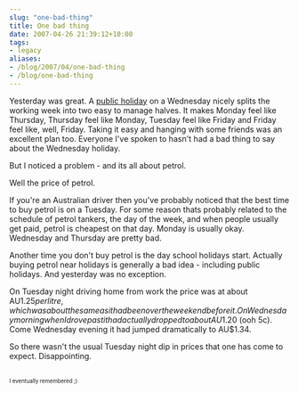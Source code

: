 ```yaml
---
slug: "one-bad-thing"
title: One bad thing
date: 2007-04-26 21:39:12+10:00
tags:
- legacy
aliases:
- /blog/2007/04/one-bad-thing
- /blog/one-bad-thing
---
```


Yesterday was great. A <a href="http://en.wikipedia.org/wiki/ANZAC_Day">public holiday</a> on a Wednesday nicely splits the working week into two easy to manage halves. It makes Monday feel like Thursday, Thursday feel like Monday, Tuesday feel like Friday and Friday feel like, well, Friday. Taking it easy and hanging with some friends was an excellent plan too. Everyone I've spoken to hasn't had a bad thing to say about the Wednesday holiday.

But I noticed a problem - and its all about petrol.

Well the price of petrol.

If you're an Australian driver then you've probably noticed that the best time to buy petrol is on a Tuesday. For some reason thats probably related to the schedule of petrol tankers, the day of the week, and when people usually get paid, petrol is cheapest on that day. Monday is usually okay. Wednesday and Thursday are pretty bad.

Another time you don't buy petrol is the day school holidays start. Actually buying petrol near holidays is generally a bad idea - including public holidays. And yesterday was no exception.

On Tuesday night driving home from work the price was at about AU$1.25 per litre, which was about the same as it had been over the weekend before it. On Wednesday morning when I drove past it had actually dropped to about AU$1.20 (ooh 5c). Come Wednesday evening it had jumped dramatically to AU$1.34.

So there wasn't the usual Tuesday night dip in prices that one has come to expect. Disappointing.

<br/><small><small>I eventually remembered ;)</small></small><!--more-->
